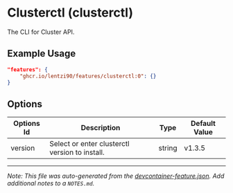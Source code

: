
# Clusterctl (clusterctl)

The CLI for Cluster API.

## Example Usage

```json
"features": {
    "ghcr.io/lentzi90/features/clusterctl:0": {}
}
```

## Options

| Options Id | Description | Type | Default Value |
|-----|-----|-----|-----|
| version | Select or enter clusterctl version to install. | string | v1.3.5 |



---

_Note: This file was auto-generated from the [devcontainer-feature.json](https://github.com/lentzi90/features/blob/main/src/clusterctl/devcontainer-feature.json).  Add additional notes to a `NOTES.md`._
